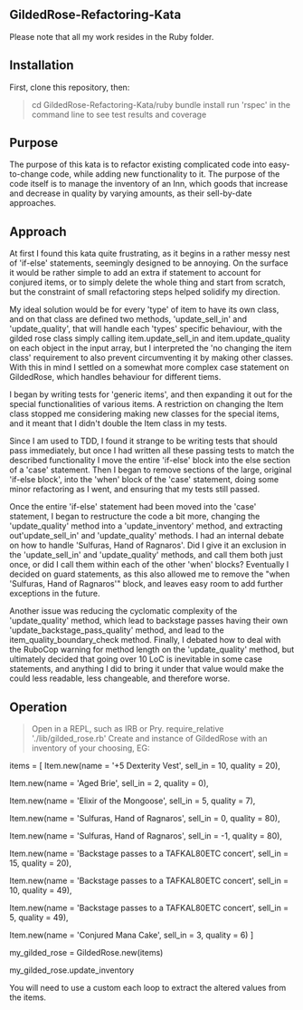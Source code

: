 ## GildedRose-Refactoring-Kata

Please note that all my work resides in the Ruby folder.

## Installation

First, clone this repository, then:

> cd GildedRose-Refactoring-Kata/ruby
> bundle install
> run 'rspec' in the command line to see test results and coverage

## Purpose

The purpose of this kata is to refactor existing complicated code into easy-to-change code, while adding new functionality to it. The purpose of the code itself is to manage the inventory of an Inn, which goods that increase and decrease in quality by varying amounts, as their sell-by-date approaches.

## Approach

At first I found this kata quite frustrating, as it begins in a rather messy nest of 'if-else' statements, seemingly designed to be annoying. On the surface it would be rather simple to add an extra if statement to account for conjured items, or to simply delete the whole thing and start from scratch, but the constraint of small refactoring steps helped solidify my direction.

My ideal solution would be for every 'type' of item to have its own class, and on that class are defined two methods, 'update_sell_in' and 'update_quality', that will handle each 'types' specific behaviour, with the gilded rose class simply calling item.update_sell_in and item.update_quality on each object in the input array, but I interpreted the 'no changing the item class' requirement to also prevent circumventing it by making other classes. With this in mind I settled on a somewhat more complex case statement on GildedRose, which handles behaviour for different tiems.

I began by writing tests for 'generic items', and then expanding it out for the special functionalities of various items. A restriction on changing the Item class stopped me considering making new classes for the special items, and it meant that I didn't double the Item class in my tests. 

Since I am used to TDD, I found it strange to be writing tests that should pass immediately, but once I had written all these passing tests to match the described functionality I move the entire 'if-else' block into the else section of a 'case' statement. Then I began to remove sections of the large, original 'if-else block', into the 'when' block of the 'case' statement, doing some minor refactoring as I went, and ensuring that my tests still passed. 

Once the entire 'if-else' statement had been moved into the 'case' statement, I began to restructure the code a bit more, changing the 'update_quality' method into a 'update_inventory' method, and extracting out'update_sell_in' and 'update_quality' methods. I had an internal debate on how to handle 'Sulfuras, Hand of Ragnaros'. Did I give it an exclusion in the 'update_sell_in' and 'update_quality' methods, and call them both just once, or did I call them within each of the other 'when' blocks? Eventually I decided on guard statements, as this also allowed me to remove the "when 'Sulfuras, Hand of Ragnaros'" block, and leaves easy room to add further exceptions in the future. 

Another issue was reducing the cyclomatic complexity of the 'update_quality' method, which lead to backstage passes having their own 'update_backstage_pass_quality' method, and lead to the item_quality_boundary_check method. 
Finally, I debated how to deal with the RuboCop warning for method length on the 'update_quality' method, but ultimately decided that going over 10 LoC is inevitable in some case statements, and anything I did to bring it under that value would make the could less readable, less changeable, and therefore worse.

## Operation

> Open in a REPL, such as IRB or Pry.
> require_relative './lib/gilded_rose.rb'
> Create and instance of GildedRose with an inventory of your choosing, EG:

items = [
  Item.new(name = '+5 Dexterity Vest', sell_in = 10, quality = 20),
  
  Item.new(name = 'Aged Brie', sell_in = 2, quality = 0),
  
  Item.new(name = 'Elixir of the Mongoose', sell_in = 5, quality = 7),
  
  Item.new(name = 'Sulfuras, Hand of Ragnaros', sell_in = 0, quality = 80),
  
  Item.new(name = 'Sulfuras, Hand of Ragnaros', sell_in = -1, quality = 80),
  
  Item.new(name = 'Backstage passes to a TAFKAL80ETC concert', sell_in = 15, quality = 20),
  
  Item.new(name = 'Backstage passes to a TAFKAL80ETC concert', sell_in = 10, quality = 49),
  
  Item.new(name = 'Backstage passes to a TAFKAL80ETC concert', sell_in = 5, quality = 49),
  
  Item.new(name = 'Conjured Mana Cake', sell_in = 3, quality = 6)
]

my_gilded_rose = GildedRose.new(items)

my_gilded_rose.update_inventory

You will need to use a custom each loop to extract the altered values from the items.
